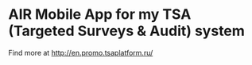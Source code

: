 # AIR Mobile App for my TSA (Targeted Surveys & Audit) system

Find more at http://en.promo.tsaplatform.ru/
